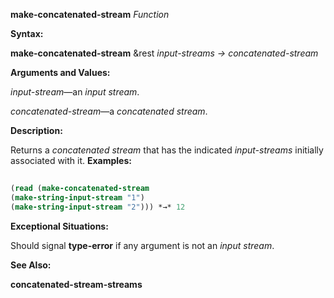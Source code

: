 **make-concatenated-stream** *Function* 



**Syntax:** 



**make-concatenated-stream** &amp;rest *input-streams → concatenated-stream* 



**Arguments and Values:** 



*input-stream*—an *input stream*. 



*concatenated-stream*—a *concatenated stream*. 



**Description:** 



Returns a *concatenated stream* that has the indicated *input-streams* initially associated with it. **Examples:**
```lisp
 
(read (make-concatenated-stream 
(make-string-input-stream "1") 
(make-string-input-stream "2"))) *→* 12 

```
**Exceptional Situations:** 



Should signal **type-error** if any argument is not an *input stream*. 



**See Also:** 



**concatenated-stream-streams** 







 



 



